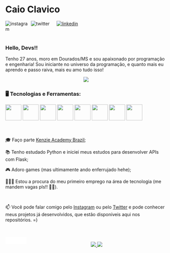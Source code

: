 <div dsplay="inline-block">
 
 <h1 align="left">Caio Clavico</h1>
 <a href="https://www.instagram.com/caioclavico/">
    <img align="left" width="80px" src="https://i.ibb.co/2vvjxfX/instagram.png" alt="instagram" style="vertical-align:top;">
  </a> 
  <a href="https://twitter.com/caioclavico">
    <img align="left" width="80px" src="https://i.ibb.co/5jJysFG/twitter.png" alt="twitter" style="vertical-align:top;">
  </a>
  <a href="https://www.linkedin.com/in/caioclavico">
    <img width="80px" src="https://i.ibb.co/FXVRkSt/linkedin.png" alt="linkedin" style="vertical-align:top;">
  </a>
</div>




</br>
</br>

### Hello, Devs!!

Tenho 27 anos, moro em Dourados/MS e sou apaixonado por programação e engenharia! Sou iniciante no universo da programação, e quanto mais eu aprendo e passo raiva, mais eu amo tudo isso!

<p align="center">
  <img src="https://super.abril.com.br/wp-content/uploads/2016/09/super_imggato_digitando_0.gif" width="350">
</p>

### 🖥️ Tecnologias e Ferramentas:
<div>
  <img src="https://cdn.jsdelivr.net/gh/devicons/devicon/icons/html5/html5-original-wordmark.svg" width="50" height="50"/>
  <img src="https://cdn.jsdelivr.net/gh/devicons/devicon/icons/css3/css3-original-wordmark.svg" width="50" height="50"/>
  <img src="https://cdn.jsdelivr.net/gh/devicons/devicon/icons/git/git-original.svg" width="50" height="50"/>
  <img src="https://cdn.jsdelivr.net/gh/devicons/devicon/icons/github/github-original.svg" width="50" height="50"/>
  <img src="https://cdn.jsdelivr.net/gh/devicons/devicon/icons/javascript/javascript-original.svg" width="50" height="50"/>
  <img src="https://cdn.jsdelivr.net/gh/devicons/devicon/icons/react/react-original-wordmark.svg" width="50" height="50"/>
  <img src="https://cdn.jsdelivr.net/gh/devicons/devicon/icons/python/python-original-wordmark.svg" width="50" height="50"/>
  <img src="https://cdn.jsdelivr.net/gh/devicons/devicon/icons/flask/flask-original-wordmark.svg" width="50" height="50"/>
</div>


</br>
</br>
<div display="inline-block">
 <p align="left">🎓 Faço parte <a href="https://kenzie.com.br/">Kenzie Academy Brazil</a>;</p>
 <p align="left">📚 Tenho estudado Python e iniciei meus estudos para desenvolver APIs com Flask;</p>
 <p align="left">🎮 Adoro games (mas ultimamente ando enferrujado hehe);</p>
 <p align="left">👨🏻‍💻 Estou a procura do meu primeiro emprego na área de tecnologia (me mandem vagas pls!! 🙏🏻).</p>
</div>


</br>

📫 Você pode falar comigo pelo [Instagram](https://www.instagram.com/caioclavico) ou pelo [Twitter](https://twitter.com/caioclavico) e pode conhecer meus projetos já desenvolvidos, que estão disponíveis aqui nos repositórios. =)

</br>

<a href="https://www.instagram.com/caioclavico" target="_blank"><img align="left" alt="Instagram" width="22px" src="https://github.com/Aakarsh-B/trying-repos/blob/master/insta.svg" />
<a href="https://twitter.com/caioclavico" target="_blank"><img align="left" alt="Twitter" width="22px" src="https://github.com/Aakarsh-B/trying-repos/blob/master/twitter.svg" />
<a href="https://www.linkedin.com/in/caioclavico" target="_blank"><img align="left" alt="LinkedIn" width="22px" src="https://github.com/Aakarsh-B/trying-repos/blob/master/linkedin.svg" />

##
<div align="center">
 <a display="flex" href="https://github.com/caioclavico">
   <img height="180em" src="https://github-readme-stats-eight-theta.vercel.app/api?username=caioclavico&show_icons=true&theme=algolia&include_all_commits=true&count_private=true"/>
   <img height="180em" src="https://github-readme-stats-eight-theta.vercel.app/api/top-langs/?username=caioclavico&layout=compact&langs_count=8&theme=algolia"/>
 </a>
</div>
